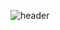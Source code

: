 ![header](https://capsule-render.vercel.app/api?text=0Gun%20%20kim&fontSize=67&type=waving&color=gradient&height=220&section=header&animation=twinkling)
<div align=center> </div>


 
 
 <!--
**0gunkim/0gunkim** is a ✨ _special_ ✨ repository because its `README.md` (this file) appears on your GitHub profile.

Here are some ideas to get you started:

- 🔭 I’m currently working on ...
- 🌱 I’m currently learning ...
- 👯 I’m looking to collaborate on ...
- 🤔 I’m looking for help with ...
- 💬 Ask me about ...
- 📫 How to reach me: ...
- 😄 Pronouns: ...
- ⚡ Fun fact: ...
-->
